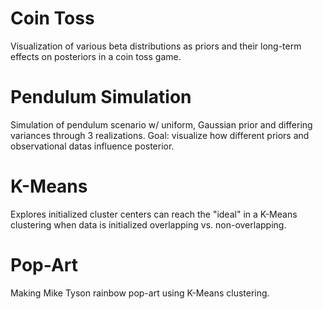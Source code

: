 # Coin Toss
Visualization of various beta distributions as priors and their long-term effects on posteriors in a coin toss game.

# Pendulum Simulation
Simulation of pendulum scenario w/ uniform, Gaussian prior and differing variances through 3 realizations. Goal: visualize how different priors and observational datas influence posterior.

# K-Means
Explores initialized cluster centers can reach the "ideal" in a K-Means clustering when data is initialized overlapping vs. non-overlapping.

# Pop-Art
Making Mike Tyson rainbow pop-art using K-Means clustering.
